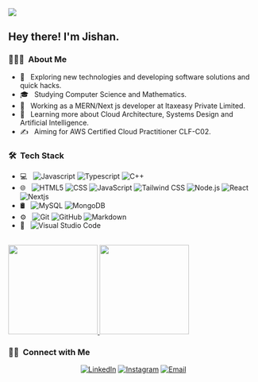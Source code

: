 <img src="https://avatars.githubusercontent.com/u/76834176?s=400&u=d8d8abc220cf7ce25bf80031726047c4cfdc92ab&v=4">

<h2> Hey there! I'm Jishan.</h2>

<h3> 👨🏻‍💻 &nbsp;About Me </h3>

- 🤔 &nbsp; Exploring new technologies and developing software solutions and quick hacks.
- 🎓 &nbsp; Studying Computer Science and Mathematics.
- 💼 &nbsp; Working as a MERN/Next js developer at Itaxeasy Private Limited.
- 🌱 &nbsp; Learning more about Cloud Architecture, Systems Design and Artificial Intelligence.
- ✍️ &nbsp; Aiming for AWS Certified Cloud Practitioner CLF-C02.

<h3> 🛠 &nbsp;Tech Stack</h3>

- 💻 &nbsp;
  ![Javascript](https://img.shields.io/badge/-Javascript-333333?style=flat&logo=javascript)
  ![Typescript](https://img.shields.io/badge/-Typescript-333333?style=flat&logo=typescript)
  ![C++](https://img.shields.io/badge/-C++-333333?style=flat&logo=C%2B%2B&logoColor=00599C)
- 🌐 &nbsp;
  ![HTML5](https://img.shields.io/badge/-HTML5-333333?style=flat&logo=HTML5)
  ![CSS](https://img.shields.io/badge/-CSS-333333?style=flat&logo=CSS3&logoColor=1572B6)
  ![JavaScript](https://img.shields.io/badge/-JavaScript-333333?style=flat&logo=javascript)
  ![Tailwind CSS](https://img.shields.io/badge/-Tailwind%20CSS-333333?style=flat&logo=tailwindcss&logoColor=#06B6D4)
  ![Node.js](https://img.shields.io/badge/-Node.js-333333?style=flat&logo=node.js)
  ![React](https://img.shields.io/badge/-React-333333?style=flat&logo=react)
  ![Nextjs](https://img.shields.io/badge/-Nextjs-333333?logo=nextdotjs&logoColor=#000000)
- 🛢 &nbsp;
  ![MySQL](https://img.shields.io/badge/-MySQL-333333?style=flat&logo=mysql)
  ![MongoDB](https://img.shields.io/badge/-MongoDB-333333?style=flat&logo=mongodb)
- ⚙️ &nbsp;
  ![Git](https://img.shields.io/badge/-Git-333333?style=flat&logo=git)
  ![GitHub](https://img.shields.io/badge/-GitHub-333333?style=flat&logo=github)
  ![Markdown](https://img.shields.io/badge/-Markdown-333333?style=flat&logo=markdown)
- 🔧 &nbsp;
  ![Visual Studio Code](https://img.shields.io/badge/-Visual%20Studio%20Code-333333?style=flat&logo=visual-studio-code&logoColor=007ACC)
<br/>

<a href="https://github.com/jish0101">
  <img height="180em" src="https://github-readme-stats.vercel.app/api?username=jish0101&theme=buefy&show_icons=true" />
  <img height="180em" src="https://github-readme-stats.vercel.app/api/top-langs/?username=jish&hide_progress=false" />
</a>

<br/>

<h3> 🤝🏻 &nbsp;Connect with Me </h3>

<p align="center">
<!-- <a href=""><img alt="Website" src="https://img.shields.io/badge/Website-www.xyz.com-blue?style=flat-square&logo=google-chrome"></a> -->
<a href="https://www.linkedin.com/in/herojish/"><img alt="LinkedIn" src="https://img.shields.io/badge/LinkedIn-Jishan%20Ahmad-blue?style=flat-square&logo=linkedin"></a>
<a href="https://www.instagram.com/joyboy_jishan/"><img alt="Instagram" src="https://img.shields.io/badge/Instagram-joyboy__jishan-blue?style=flat-square&logo=instagram"></a>
<a href="mailto:jishankhannew@outlook.com"><img alt="Email" src="https://img.shields.io/badge/Email-jishankhannew@outlook.com-blue?style=flat-square&logo=microsoftoutlook"></a>
</p>
